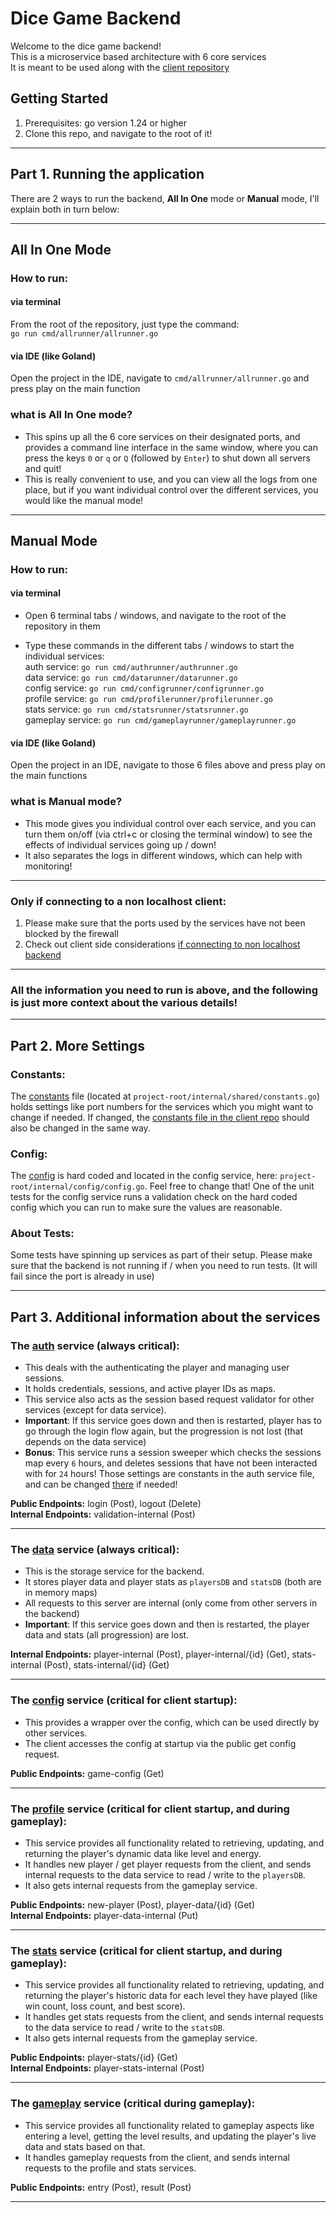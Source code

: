 # Dice Game Backend

Welcome to the dice game backend! \
This is a microservice based architecture with 6 core services \
It is meant to be used along with the [client repository](https://github.com/pluckynumbat/dice-game-client)

## Getting Started
1. Prerequisites: go version 1.24 or higher
2. Clone this repo, and navigate to the root of it!

---
## Part 1. Running the application
There are 2 ways to run the backend, **All In One** mode or **Manual** mode, I'll explain both in turn below:

---
## All In One Mode
### How to run:
#### via terminal
From the root of the repository, just type the command: \
`go run cmd/allrunner/allrunner.go` 

#### via IDE (like Goland)
Open the project in the IDE, navigate to `cmd/allrunner/allrunner.go` and press play on the main function

### what is **All In One** mode?
 - This spins up all the 6 core services on their designated ports, and provides a command line interface in the same window, 
where you can press the keys `0` or `q` or `Q` (followed by `Enter`) to shut down all servers and quit!
 - This is really convenient to use, and you can view all the logs from one place, but if you want individual control over the different services, you would like the manual mode!

---
## Manual Mode
### How to run:
#### via terminal
 - Open 6 terminal tabs / windows, and navigate to the root of the repository in them

 - Type these commands in the different tabs / windows to start the individual services:\
auth service:   `go run cmd/authrunner/authrunner.go` \
data service:   `go run cmd/datarunner/datarunner.go` \
config service: `go run cmd/configrunner/configrunner.go` \
profile service: `go run cmd/profilerunner/profilerunner.go` \
stats service: `go run cmd/statsrunner/statsrunner.go` \
gameplay service: `go run cmd/gameplayrunner/gameplayrunner.go`

#### via IDE (like Goland)
Open the project in an IDE, navigate to those 6 files above and press play on the main functions

### what is **Manual** mode?
- This mode gives you individual control over each service, and you can turn them on/off (via ctrl+c or closing the terminal window) to see the effects of individual services going up / down!
- It also separates the logs in different windows, which can help with monitoring!

---
### Only if connecting to a non localhost client:
1. Please make sure that the ports used by the services have not been blocked by the firewall
2. Check out client side considerations [if connecting to non localhost backend](https://github.com/pluckynumbat/dice-game-client?tab=readme-ov-file#only-if-connecting-to-a-non-localhost-backend) 

---
### All the information you need to run is above, and the following is just more context about the various details!

---
## Part 2. More Settings

### Constants:
The [constants](https://github.com/pluckynumbat/dice-game-backend/blob/main/internal/shared/constants/constants.go) file (located at `project-root/internal/shared/constants.go`) holds settings like port numbers for the services which you might want to change if needed.
If changed, the [constants file in the client repo](https://github.com/pluckynumbat/dice-game-client/blob/main/Assets/Scripts/Constants.cs) should also be changed in the same way.

### Config:
The [config](https://github.com/pluckynumbat/dice-game-backend/blob/main/internal/config/config.go#L44) is hard coded and located in the config service, here: `project-root/internal/config/config.go`. Feel free to change that! One of the unit tests for the config service runs a validation check on the hard coded config which you can run to make sure the values are reasonable.

### About Tests:
Some tests have spinning up services as part of their setup. Please make sure that the backend is not running if / when you need to run tests. (It will fail since the port is already in use)

---
## Part 3. Additional information about the services

### The [auth](https://github.com/pluckynumbat/dice-game-backend/blob/main/internal/auth/auth.go) service (always critical):
 - This deals with the authenticating the player and managing user sessions.
 - It holds credentials, sessions, and active player IDs as maps.
 - This service also acts as the session based request validator for other services (except for data service).
 - **Important**: If this service goes down and then is restarted, player has to go through the login flow again, but the progression is not lost (that depends on the data service) 
 - **Bonus**: This service runs a session sweeper which checks the sessions map every `6` hours, and deletes sessions that have not been interacted with for `24` hours! Those settings are constants in the auth service file, and can be changed [there](https://github.com/pluckynumbat/dice-game-backend/blob/main/internal/auth/auth.go#L21) if needed!

**Public Endpoints:** login (Post), logout (Delete) \
**Internal Endpoints:** validation-internal (Post)

---
### The [data](https://github.com/pluckynumbat/dice-game-backend/blob/main/internal/data/data.go) service (always critical):
- This is the storage service for the backend. 
- It stores player data and player stats as `playersDB` and `statsDB` (both are in memory maps)
- All requests to this server are internal (only come from other servers in the backend)
- **Important**: If this service goes down and then is restarted, the player data and stats (all progression) are lost.

**Internal Endpoints:** player-internal (Post), player-internal/{id} (Get), stats-internal (Post), stats-internal/{id} (Get)

---
### The [config](https://github.com/pluckynumbat/dice-game-backend/blob/main/internal/config/config.go) service (critical for client startup):
- This provides a wrapper over the config, which can be used directly by other services.
- The client accesses the config at startup via the public get config request.

**Public Endpoints:**  game-config (Get)

---
### The [profile](https://github.com/pluckynumbat/dice-game-backend/blob/main/internal/profile/profile.go) service (critical for client startup, and during gameplay):
- This service provides all functionality related to retrieving, updating, and returning the player's dynamic data like level and energy.
- It handles new player / get player requests from the client, and sends internal requests to the data service to read / write to the `playersDB`.
- It also gets internal requests from the gameplay service.

**Public Endpoints:**  new-player (Post), player-data/{id} (Get) \
**Internal Endpoints:** player-data-internal (Put)

---
### The [stats](https://github.com/pluckynumbat/dice-game-backend/blob/main/internal/stats/stats.go) service (critical for client startup, and during gameplay):
- This service provides all functionality related to retrieving, updating, and returning the player's historic data for each level they have played (like win count, loss count, and best score).
- It handles get stats requests from the client, and sends internal requests to the data service to read / write to the `statsDB`.
- It also gets internal requests from the gameplay service.

**Public Endpoints:** player-stats/{id} (Get) \
**Internal Endpoints:** player-stats-internal (Post)

---
### The [gameplay](https://github.com/pluckynumbat/dice-game-backend/blob/main/internal/gameplay/gameplay.go) service (critical during gameplay):
- This service provides all functionality related to gameplay aspects like entering a level, getting the level results, and updating the player's live data and stats based on that.
- It handles gameplay requests from the client, and sends internal requests to the profile and stats services.

**Public Endpoints:** entry (Post), result (Post)

---